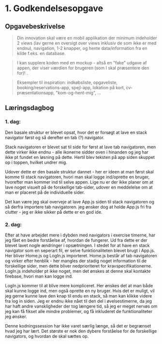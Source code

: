 # 1. Godkendelsesopgave

## Opgavebeskrivelse

> Din innovation skal være en mobil applikation der minimum indeholder 2 views (lav gerne en oversigt over views inklusiv de som ikke er med endnu), navigation, 1-2 knapper, og hente data/information fra en kilde f.eks. en database.

> I kan supplere koden med en mockup - altså en "fake" udgave af appen, der viser værdien for brugeren (som I skal præsentere den for)! .

> Eksempler til inspiration: indkøbsliste, opgaveliste, booking/reservations-app, spejl-app, lokation på kort,  cv-præsentationsapp, "kom-og-hent-mig", ...






## Læringsdagbog

### 1. dag: 

Den basale struktur er blevet opsat, hvor det er forsøgt at lave en stack navigator først og så derefter en tab (?) navigator. 

Stack navigatoren er blevet sat til side for først at lave tab navigatoren, men dette virker ikke endnu - alle ikonerne sidder oven i hinanden og jeg har ikke pt fundet en løsning på dette. Hertil blev teksten på app siden skuppet op i toppen, hvilket undrer mig. 

Udover dette er den basale struktur dannet - her er ideen at man først skal komme til stack navigatoren, hvori man skal logge ind/oprette en bruger, hvorefter man kommer ind til selve appen. Lige nu er der ikke planer om at lave noget visuelt på de forskellige tab-sider, udover en meddelelse om at man er placeret på de individuelle sider. 

Det kan være jeg skal overveje at lave App.js siden til stack navigatoren og så derfra importere tab navigatoren. jeg ønsker dog at holde App.js fri fra clutter - jeg er ikke sikker på dette er en god ide.  

### 2. dag:
Efter at have arbejdet mere i dybden med navigators i exercise timerne, har jeg fået en bedre forståelse af, hvordan de fungerer. Ud fra dette er der blevet lavet nogle ændringer i opsætningen. I stedet for at have en stack navigator som en seperart fil, er selve funktionaliteten blevet brugt i App.js. Her bliver Home.js og LogIn.js importeret. Home.js består af tab navigatoren og virker efter henblik - her mangles der stadig noget information til de forskellige sider, men dette bliver nedprioriteret for kravspecifikationerne. LogIn.js indeholder pt ikke noget, men det ønskes at denne skal kontakte firebase, hvori man kan logge ind. 

LogIn.js kommer til at blive mere kompliceret. Her ønskes det at man både skal kunne logge ind, men også oprette en ny bruger. Hvis det er muligt, vil jeg gerne kunne lave den knap til endu en stack, så man kan klikke videre fra log in siden. Jeg er endnu ikke nået til den del i øvelsestimerne, da jeg har haft andre vanskligheder der tog længere tid, så jeg er meget nervøs om jeg kan få fikset alle mindre problemer, og få inkluderet de funktionaliteter jeg ønsker. 

Denne kodningssession har ikke varet særlig længe, så det er begrænset hvad jeg har lært. Det største er nok den dybere forståelse for de forskellige navigators, og hvordan de skal sættes op. 